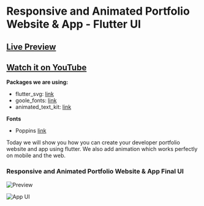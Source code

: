 # Responsive and Animated Portfolio Website & App - Flutter UI

## [Live Preview](https://abuanwar072.github.io/profile/#/)

## [Watch it on YouTube](https://youtu.be/G_ZIJseX6AU)

**Packages we are using:**

- flutter_svg: [link](https://pub.dev/packages/flutter_svg)
- goole_fonts: [link](https://pub.dev/packages/google_fonts)
- animated_text_kit: [link](https://pub.dev/packages/animated_text_kit)

**Fonts**

- Poppins [link](https://fonts.google.com/specimen/Poppins)

Today we will show you how you can create your developer portfolio website and app using flutter. We also add animation which works perfectly on mobile and the web. 

### Responsive and Animated Portfolio Website & App Final UI

![Preview](/gif.gif)

![App UI](/ui.png)
